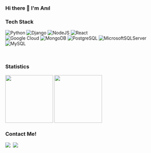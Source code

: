 ### Hi there 👋 I'm Anıl

### Tech Stack
![Python](https://img.shields.io/badge/Python-3776AB?style=for-the-badge&logo=python&logoColor=white)
![Django](https://img.shields.io/badge/Django-092E20?style=for-the-badge&logo=django&logoColor=white)
![NodeJS](https://img.shields.io/badge/Node.js-43853D?style=for-the-badge&logo=node.js&logoColor=white)
![React](https://img.shields.io/badge/React-20232A?style=for-the-badge&logo=react&logoColor=61DAFB)
<br />
![Google Cloud](https://img.shields.io/badge/Google_Cloud-4285F4?style=for-the-badge&logo=google-cloud&logoColor=white)
![MongoDB](https://img.shields.io/badge/MongoDB-4EA94B?style=for-the-badge&logo=mongodb&logoColor=white)
![PostgreSQL](https://img.shields.io/badge/PostgreSQL-316192?style=for-the-badge&logo=postgresql&logoColor=white)
![MicrosoftSQLServer](https://img.shields.io/badge/Microsoft%20SQL%20Sever-CC2927?style=for-the-badge&logo=microsoft%20sql%20server&logoColor=white)
![MySQL](https://img.shields.io/badge/MySQL-00000F?style=for-the-badge&logo=mysql&logoColor=white)

<br />

### Statistics

<p>
<img height="150em" src="https://github-readme-stats-eight-theta.vercel.app/api?username=yrtby&show_icons=true&theme=gotham&include_all_commits=true&count_private=true"/>
<img height="150em" src="https://github-readme-stats-eight-theta.vercel.app/api/top-langs/?username=yrtby&layout=compact&langs_count=8&theme=gotham"/>
</p>

### Contact Me!

<p>
<a href="mailto:a2.yurtbay@gmail.com"><img src="https://img.shields.io/badge/-Mail-802700?style=flat&logo=icloud&logoColor=white"/></a>&nbsp;
<a href="https://www.linkedin.com/in/anilcanyurtbay/"><img src="https://img.shields.io/badge/-LinkedIn-066A00?style=flat&logo=linkedin&logoColor=white"/></a>&nbsp;
</p>

